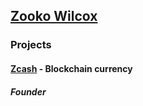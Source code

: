 ## [Zooko Wilcox](/people/ZookoWilcox.md)
 ### Projects
 #### [Zcash](/projects/Zcash.md) - Blockchain currency
 ##### Founder
